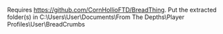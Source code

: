 Requires https://github.com/CornHollioFTD/BreadThing.
Put the extracted folder(s) in
C:\Users\User\Documents\From The Depths\Player Profiles\User\BreadCrumbs

